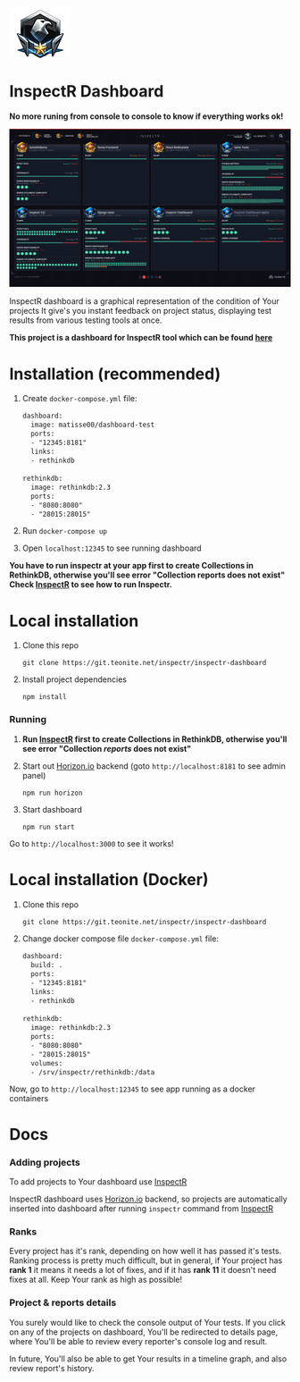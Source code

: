  ![eagle-R]

# InspectR Dashboard
**No more runing from console to console to know if everything works ok!**

 ![preview]

InspectR dashboard is a graphical representation of the condition of Your projects
It give's you instant feedback on project status, displaying test results from various testing tools at once.



**This project is a dashboard for InspectR tool which can be found [here][inspectr]**

# Installation (recommended)

1. Create `docker-compose.yml` file:

    ```
    dashboard:
      image: matisse00/dashboard-test
      ports:
      - "12345:8181"
      links:
      - rethinkdb
    
    rethinkdb:
      image: rethinkdb:2.3
      ports:
      - "8080:8080"
      - "28015:28015"
    ```

2. Run `docker-compose up`
3. Open `localhost:12345` to see running dashboard

**You have to run inspectr at your app first to create Collections in RethinkDB, otherwise you'll see error "Collection reports does not exist"
Check [InspectR][inspectr] to see how to run Inspectr.**




# Local installation

1. Clone this repo 

    ```
    git clone https://git.teonite.net/inspectr/inspectr-dashboard
    ```
2. Install project dependencies

    ```
    npm install
    ```


### Running 
1. **Run [InspectR][inspectr] first to create Collections in RethinkDB, otherwise you'll see error "Collection *reports* does not exist"**
2. Start out [Horizon.io][horizon] backend (goto `http://localhost:8181` to see admin panel)

    ```
    npm run horizon
    ```
3. Start dashboard 
    ```
    npm run start
    ``` 

Go to `http://localhost:3000` to see it works!


# Local installation (Docker)

1. Clone this repo

    ```
    git clone https://git.teonite.net/inspectr/inspectr-dashboard
    ```

2. Change docker compose file `docker-compose.yml` file: 

    ```
    dashboard:
      build: .
      ports:
      - "12345:8181"
      links:
      - rethinkdb
    
    rethinkdb:
      image: rethinkdb:2.3
      ports:
      - "8080:8080"
      - "28015:28015"
      volumes:
      - /srv/inspectr/rethinkdb:/data
    ```

Now, go to `http://localhost:12345` to see app running as a docker containers


# Docs

### Adding projects

To add projects to Your dashboard use [InspectR][inspectr]

InspectR dashboard uses [Horizon.io][horizon] backend, so projects are automatically inserted
into dashboard after running `inspectr` command from [InspectR][inspectr]


### Ranks

Every project has it's rank, depending on how well it has passed it's tests.
Ranking process is pretty much difficult, but in general, if Your project has **rank 1** it means it needs a lot of fixes,
and if it has **rank 11** it doesn't need fixes at all. Keep Your rank as high as possible!


### Project & reports details

You surely would like to check the console output of Your tests. If you click on any of the projects on dashboard,
You'll be redirected to details page, where You'll be able to review every reporter's console log and result.

In future, You'll also be able to get Your results in a timeline graph, and also review report's history.



[inspectr]:https://git.teonite.net/inspectr/inspectr
[horizon]:http://horizon.io/
[eagle-L]: md_imgs/eagle-L.png "Eagle"
[eagle-R]: md_imgs/eagle-R.png "Eagle"
[star]: md_imgs/star.png "Star"
[preview]: md_imgs/dashboard_preview.png "Star"